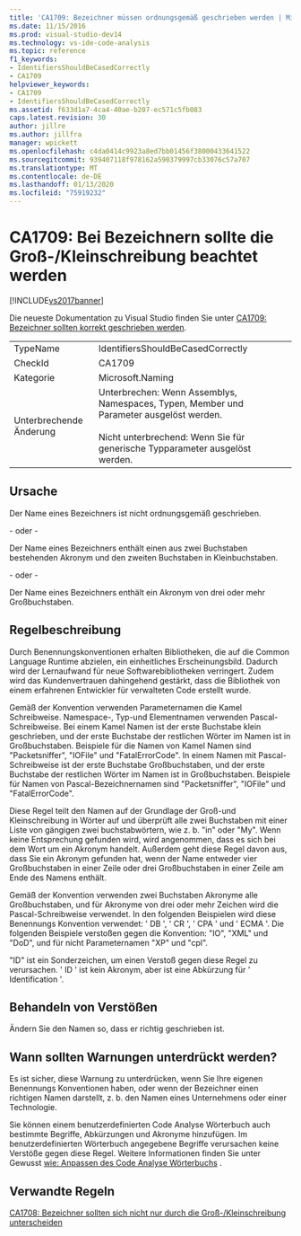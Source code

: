 ```yaml
---
title: 'CA1709: Bezeichner müssen ordnungsgemäß geschrieben werden | Microsoft-Dokumentation'
ms.date: 11/15/2016
ms.prod: visual-studio-dev14
ms.technology: vs-ide-code-analysis
ms.topic: reference
f1_keywords:
- IdentifiersShouldBeCasedCorrectly
- CA1709
helpviewer_keywords:
- CA1709
- IdentifiersShouldBeCasedCorrectly
ms.assetid: f633d1a7-4ca4-40ae-b207-ec571c5fb083
caps.latest.revision: 30
author: jillre
ms.author: jillfra
manager: wpickett
ms.openlocfilehash: c4da0414c9923a8ed7bb01456f38000433641522
ms.sourcegitcommit: 939407118f978162a590379997cb33076c57a707
ms.translationtype: MT
ms.contentlocale: de-DE
ms.lasthandoff: 01/13/2020
ms.locfileid: "75919232"
---
```

# <a name="ca1709-identifiers-should-be-cased-correctly"></a>CA1709: Bei Bezeichnern sollte die Groß-/Kleinschreibung beachtet werden
[!INCLUDE[vs2017banner](../includes/vs2017banner.md)]

Die neueste Dokumentation zu Visual Studio finden Sie unter [CA1709: Bezeichner sollten korrekt geschrieben werden](/visualstudio/code-quality/ca1709-identifiers-should-be-cased-correctly).

|||
|-|-|
|TypeName|IdentifiersShouldBeCasedCorrectly|
|CheckId|CA1709|
|Kategorie|Microsoft.Naming|
|Unterbrechende Änderung|Unterbrechen: Wenn Assemblys, Namespaces, Typen, Member und Parameter ausgelöst werden.<br /><br /> Nicht unterbrechend: Wenn Sie für generische Typparameter ausgelöst werden.|

## <a name="cause"></a>Ursache
 Der Name eines Bezeichners ist nicht ordnungsgemäß geschrieben.

 \- oder -

 Der Name eines Bezeichners enthält einen aus zwei Buchstaben bestehenden Akronym und den zweiten Buchstaben in Kleinbuchstaben.

 \- oder -

 Der Name eines Bezeichners enthält ein Akronym von drei oder mehr Großbuchstaben.

## <a name="rule-description"></a>Regelbeschreibung
 Durch Benennungskonventionen erhalten Bibliotheken, die auf die Common Language Runtime abzielen, ein einheitliches Erscheinungsbild. Dadurch wird der Lernaufwand für neue Softwarebibliotheken verringert. Zudem wird das Kundenvertrauen dahingehend gestärkt, dass die Bibliothek von einem erfahrenen Entwickler für verwalteten Code erstellt wurde.

 Gemäß der Konvention verwenden Parameternamen die Kamel Schreibweise. Namespace-, Typ-und Elementnamen verwenden Pascal-Schreibweise. Bei einem Kamel Namen ist der erste Buchstabe klein geschrieben, und der erste Buchstabe der restlichen Wörter im Namen ist in Großbuchstaben. Beispiele für die Namen von Kamel Namen sind "Packetsniffer", "IOFile" und "FatalErrorCode". In einem Namen mit Pascal-Schreibweise ist der erste Buchstabe Großbuchstaben, und der erste Buchstabe der restlichen Wörter im Namen ist in Großbuchstaben. Beispiele für Namen von Pascal-Bezeichnernamen sind "Packetsniffer", "IOFile" und "FatalErrorCode".

 Diese Regel teilt den Namen auf der Grundlage der Groß-und Kleinschreibung in Wörter auf und überprüft alle zwei Buchstaben mit einer Liste von gängigen zwei buchstabwörtern, wie z. b. "in" oder "My". Wenn keine Entsprechung gefunden wird, wird angenommen, dass es sich bei dem Wort um ein Akronym handelt. Außerdem geht diese Regel davon aus, dass Sie ein Akronym gefunden hat, wenn der Name entweder vier Großbuchstaben in einer Zeile oder drei Großbuchstaben in einer Zeile am Ende des Namens enthält.

 Gemäß der Konvention verwenden zwei Buchstaben Akronyme alle Großbuchstaben, und für Akronyme von drei oder mehr Zeichen wird die Pascal-Schreibweise verwendet. In den folgenden Beispielen wird diese Benennungs Konvention verwendet: ' DB ', ' CR ', ' CPA ' und ' ECMA '. Die folgenden Beispiele verstoßen gegen die Konvention: "IO", "XML" und "DoD", und für nicht Parameternamen "XP" und "cpl".

 "ID" ist ein Sonderzeichen, um einen Verstoß gegen diese Regel zu verursachen. ' ID ' ist kein Akronym, aber ist eine Abkürzung für ' Identification '.

## <a name="how-to-fix-violations"></a>Behandeln von Verstößen
 Ändern Sie den Namen so, dass er richtig geschrieben ist.

## <a name="when-to-suppress-warnings"></a>Wann sollten Warnungen unterdrückt werden?
 Es ist sicher, diese Warnung zu unterdrücken, wenn Sie Ihre eigenen Benennungs Konventionen haben, oder wenn der Bezeichner einen richtigen Namen darstellt, z. b. den Namen eines Unternehmens oder einer Technologie.

 Sie können einem benutzerdefinierten Code Analyse Wörterbuch auch bestimmte Begriffe, Abkürzungen und Akronyme hinzufügen. Im benutzerdefinierten Wörterbuch angegebene Begriffe verursachen keine Verstöße gegen diese Regel. Weitere Informationen finden Sie unter Gewusst [wie: Anpassen des Code Analyse Wörterbuchs](../code-quality/how-to-customize-the-code-analysis-dictionary.md) .

## <a name="related-rules"></a>Verwandte Regeln
 [CA1708: Bezeichner sollten sich nicht nur durch die Groß-/Kleinschreibung unterscheiden](../code-quality/ca1708-identifiers-should-differ-by-more-than-case.md)
